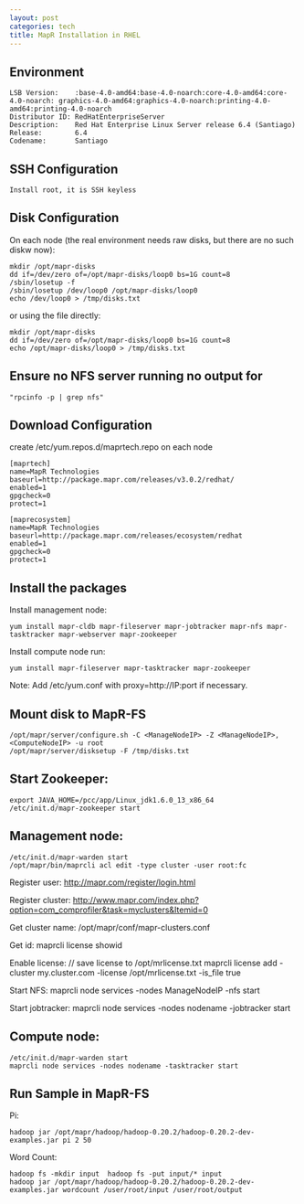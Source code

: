 ```yaml
---
layout: post
categories: tech
title: MapR Installation in RHEL
---
```


## Environment

    LSB Version:    :base-4.0-amd64:base-4.0-noarch:core-4.0-amd64:core-4.0-noarch: graphics-4.0-amd64:graphics-4.0-noarch:printing-4.0-amd64:printing-4.0-noarch
    Distributor ID: RedHatEnterpriseServer
    Description:    Red Hat Enterprise Linux Server release 6.4 (Santiago)
    Release:        6.4
    Codename:       Santiago

## SSH Configuration

    Install root, it is SSH keyless

## Disk Configuration

On each node (the real environment needs raw disks, but there are no such diskw now):

    mkdir /opt/mapr-disks
    dd if=/dev/zero of=/opt/mapr-disks/loop0 bs=1G count=8
    /sbin/losetup -f
    /sbin/losetup /dev/loop0 /opt/mapr-disks/loop0
    echo /dev/loop0 > /tmp/disks.txt

or using the file directly:

    mkdir /opt/mapr-disks
    dd if=/dev/zero of=/opt/mapr-disks/loop0 bs=1G count=8
    echo /opt/mapr-disks/loop0 > /tmp/disks.txt

## Ensure no NFS server running no output for
    "rpcinfo -p | grep nfs"

## Download Configuration

create /etc/yum.repos.d/maprtech.repo on each node

    [maprtech]
    name=MapR Technologies
    baseurl=http://package.mapr.com/releases/v3.0.2/redhat/
    enabled=1
    gpgcheck=0
    protect=1

    [maprecosystem]
    name=MapR Technologies
    baseurl=http://package.mapr.com/releases/ecosystem/redhat
    enabled=1
    gpgcheck=0
    protect=1

## Install the packages

Install management node:

    yum install mapr-cldb mapr-fileserver mapr-jobtracker mapr-nfs mapr-tasktracker mapr-webserver mapr-zookeeper

Install compute node run:

    yum install mapr-fileserver mapr-tasktracker mapr-zookeeper

Note: Add /etc/yum.conf with proxy=http://IP:port if necessary.

## Mount disk to MapR-FS

    /opt/mapr/server/configure.sh -C <ManageNodeIP> -Z <ManageNodeIP>,<ComputeNodeIP> -u root
    /opt/mapr/server/disksetup -F /tmp/disks.txt

## Start Zookeeper:

    export JAVA_HOME=/pcc/app/Linux_jdk1.6.0_13_x86_64
    /etc/init.d/mapr-zookeeper start

## Management node:

    /etc/init.d/mapr-warden start
    /opt/mapr/bin/maprcli acl edit -type cluster -user root:fc

Register user: http://mapr.com/register/login.html

Register cluster: http://www.mapr.com/index.php?option=com_comprofiler&task=myclusters&Itemid=0

Get cluster name: /opt/mapr/conf/mapr-clusters.conf

Get id: maprcli license showid

Enable license: // save license to /opt/mrlicense.txt maprcli license add -cluster my.cluster.com -license /opt/mrlicense.txt -is_file true

Start NFS: maprcli node services -nodes ManageNodeIP -nfs start

Start jobtracker: maprcli node services -nodes nodename -jobtracker start

## Compute node:

    /etc/init.d/mapr-warden start
    maprcli node services -nodes nodename -tasktracker start

## Run Sample in MapR-FS

Pi:

    hadoop jar /opt/mapr/hadoop/hadoop-0.20.2/hadoop-0.20.2-dev-examples.jar pi 2 50

Word Count:

    hadoop fs -mkdir input  hadoop fs -put input/* input
    hadoop jar /opt/mapr/hadoop/hadoop-0.20.2/hadoop-0.20.2-dev-examples.jar wordcount /user/root/input /user/root/output
